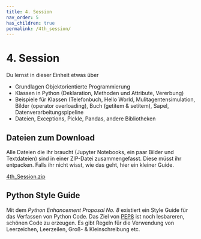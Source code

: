 ```yaml
---
title: 4. Session
nav_order: 5
has_children: true
permalink: /4th_session/
---
```


# 4. Session

Du lernst in dieser Einheit etwas über

* Grundlagen Objektorientierte Programmierung
* Klassen in Python (Deklaration, Methoden und Attribute, Vererbung)
* Beispiele für Klassen (Telefonbuch, Hello World, Mulitagentensimulation, Bilder (operator overloading), Buch (getitem & setitem), Sapel, Datenverarbeitungspipeline
* Dateien, Exceptions, Pickle, Pandas, andere Bibliotheken


## Dateien zum Download
Alle Dateien die ihr braucht (Jupyter Notebooks, ein paar Bilder und Textdateien) sind in einer ZIP-Datei zusammengefasst. Diese müsst ihr entpacken. Falls ihr nicht wisst, wie das geht, hier ein kleiner Guide.

[4th_Session.zip](./3rd_Session.zip)


## Python Style Guide

Mit dem *Python Enhancement Proposal No. 8* existiert ein Style Guide für das Verfassen von Python Code. Das Ziel von [PEP8](https://www.python.org/dev/peps/pep-0008/) ist noch lesbareren, schönen Code zu erzeugen. Es gibt Regeln für die Verwendung von Leerzeichen, Leerzeilen, Groß- & Kleinschreibung etc.



